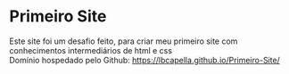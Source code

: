 # Primeiro Site
 Este site foi um desafio feito, para criar meu primeiro site com 
 conhecimentos intermediários de html e css<br>
 Domínio hospedado pelo Github: https://lbcapella.github.io/Primeiro-Site/
 
